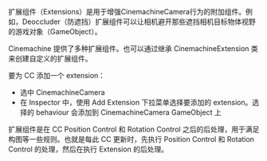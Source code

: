 扩展组件（Extensions）是用于增强CinemachineCamera行为的附加组件。例如，Deoccluder（防遮挡）扩展组件可以让相机避开那些遮挡相机目标物体视野的游戏对象（GameObject）。

Cinemachine 提供了多种扩展组件。也可以通过继承 CinemachineExtension 类来创建自定义的扩展组件。

要为 CC 添加一个 extension：
- 选中 CinemachineCamera
- 在 Inspector 中，使用 Add Extension 下拉菜单选择要添加的 extension。选择的 behaviour 会添加到 CinemachineCamera GameObject 上

扩展组件是在 CC Position Control 和 Rotation Control 之后的后处理，用于满足构图等一些规则。也就是每此 CC 更新时，先执行 Position Control 和 Rotation Control 的处理，然后在执行 Extension 的后处理。
